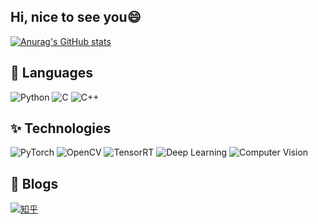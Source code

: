 ## Hi, nice to see you😄
[![Anurag's GitHub stats](https://github-readme-stats.vercel.app/api?username=SintonZZ)](https://github.com/anuraghazra/github-readme-stats)

## 🌱 Languages 
![Python](https://img.shields.io/badge/-Python-3776AB?logo=python&logoColor=white) ![C](https://img.shields.io/badge/-C-A8B9CC?logo=c&logoColor=white) ![C++](https://img.shields.io/badge/-C%2B%2B-00599C?logo=c%2B%2B&logoColor=white)

## ✨ Technologies 
![PyTorch](https://img.shields.io/badge/-PyTorch-EE4C2C?logo=pytorch&logoColor=white) ![OpenCV](https://img.shields.io/badge/-OpenCV-5C3EE8?logo=opencv&logoColor=white) ![TensorRT](https://img.shields.io/badge/-TensorRT-76B900?style=flat&logoColor=white) ![Deep Learning](https://img.shields.io/badge/-Deep%20Learning-0078D4?style=flat&logoColor=white) ![Computer Vision](https://img.shields.io/badge/-Computer%20Vision-2E8B57?style=flat&logoColor=white)

## 💬 Blogs
[![知乎](https://img.shields.io/badge/ZhiHu-知乎-0084FF?style=flat)](https://www.zhihu.com/people/you-shi-hou-zz)


<!--
**SintonZZ/SintonZZ** is a ✨ _special_ ✨ repository because its `README.md` (this file) appears on your GitHub profile.

Here are some ideas to get you started:p

- 🔭 I’m currently working on ...
- 🌱 I’m currently learning ...
- 👯 I’m looking to collaborate on ...
- 🤔 I’m looking for help with ...
- 💬 Ask me about ...
- 📫 How to reach me: ...
- 😄 Pronouns: ...
- ⚡ Fun fact: ...
-->
